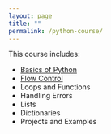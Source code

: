 ```yaml
---
layout: page
title: ""
permalink: /python-course/
---
```


This course includes:
- [Basics of Python](/basics-of-python/)
- [Flow Control](/flow-control/)
- Loops and Functions
- Handling Errors
- Lists
- Dictionaries
- Projects and Examples